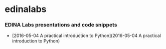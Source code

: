 # edinalabs
### EDINA Labs presentations and code snippets
* [2016-05-04 A practical introduction to Python](2016-05-04 A practical introduction to Python)
